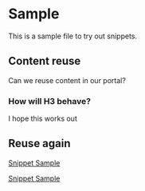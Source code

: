 # Sample

This is a sample file to try out snippets.

## Content reuse

Can we reuse content in our portal?

### How will H3 behave?

I hope this works out

## Reuse again

[Snippet Sample](snippets/snippet-sample.md ':include')

[Snippet Sample](snippets/snippet-sample.md ':include :type=code')
